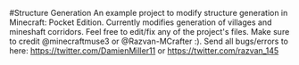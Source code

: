 #Structure Generation 
An example project to modify structure generation in Minecraft: Pocket Edition. Currently modifies generation of villages and mineshaft corridors. Feel free to edit/fix any of the project's files. Make sure to credit @minecraftmuse3 or @Razvan-MCrafter :). Send all bugs/errors to here: https://twitter.com/DamienMiller11 or https://twitter.com/razvan_145
